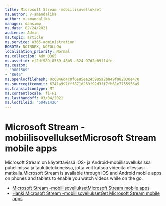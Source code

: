 ```yaml
---
title: Microsoft Stream -mobiilisovellukset
ms.author: v-smandalika
author: v-smandalika
manager: dansimp
ms.date: 02/24/2021
audience: Admin
ms.topic: article
ms.service: o365-administration
ROBOTS: NOINDEX, NOFOLLOW
localization_priority: Normal
ms.collection: Adm_O365
ms.assetid: ef2df989-8539-48b5-a324-97d2e09f14fe
ms.custom:
- "9001509"
- "8646"
ms.openlocfilehash: 0c6846d4c0f6e85ee245985a2b849f982030e470
ms.sourcegitcommit: 6741a997fff871d263f92d3ff7fb61e7755956a9
ms.translationtype: MT
ms.contentlocale: fi-FI
ms.lasthandoff: 03/04/2021
ms.locfileid: "50481436"
---
```

# <a name="microsoft-stream-mobile-apps"></a><span data-ttu-id="7da5b-102">Microsoft Stream -mobiilisovellukset</span><span class="sxs-lookup"><span data-stu-id="7da5b-102">Microsoft Stream mobile apps</span></span>

<span data-ttu-id="7da5b-103">Microsoft Stream on käytettävissä iOS- ja Android-mobiilisovelluksissa puhelimissa ja taulutietokoneissa, jotta voit katsoa videoita ollessasi matkalla.</span><span class="sxs-lookup"><span data-stu-id="7da5b-103">Microsoft Stream is available through iOS and Android mobile apps on phones and tablets to enable you watch videos while on the go.</span></span>

- [<span data-ttu-id="7da5b-104">Microsoft Stream -mobiilisovellukset</span><span class="sxs-lookup"><span data-stu-id="7da5b-104">Microsoft Stream mobile apps</span></span>](https://docs.microsoft.com/stream/mobile-apps-overview)
- [<span data-ttu-id="7da5b-105">Hanki Microsoft Stream -mobiilisovellukset</span><span class="sxs-lookup"><span data-stu-id="7da5b-105">Get Microsoft Stream mobile apps</span></span>](https://docs.microsoft.com/stream/mobile-get-apps)
